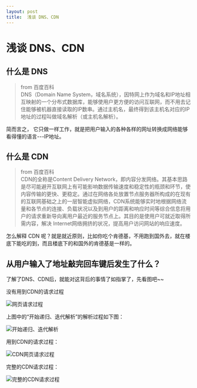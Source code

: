 ```yaml
---
layout: post
title:  浅谈 DNS、CDN 
---
```




# 浅谈 DNS、CDN




## 什么是 DNS

> from  百度百科<br /> 
> DNS（Domain Name System，域名系统），因特网上作为域名和IP地址相互映射的一个分布式数据库，能够使用户更方便的访问互联网，而不用去记住能够被机器直接读取的IP数串。通过主机名，最终得到该主机名对应的IP地址的过程叫做域名解析（或主机名解析）。 

简而言之， 它只做一样工作，就是把用户输入的各种各样的网址转换成网络能够看得懂的语言---IP地址。



## 什么是 CDN
> from  百度百科<br /> 
> CDN的全称是Content Delivery Network，即内容分发网络。其基本思路是尽可能避开互联网上有可能影响数据传输速度和稳定性的瓶颈和环节，使内容传输的更快、更稳定。通过在网络各处放置节点服务器所构成的在现有的互联网基础之上的一层智能虚拟网络，CDN系统能够实时地根据网络流量和各节点的连接、负载状况以及到用户的距离和响应时间等综合信息将用户的请求重新导向离用户最近的服务节点上。其目的是使用户可就近取得所需内容，解决 Internet网络拥挤的状况，提高用户访问网站的响应速度。

怎么解释 CDN 呢？就是就近原则，比如你吃个肯德基，不用跑到国外去，就在楼底下能吃的到，而且楼底下的和国外的肯德基是一样的。


## 从用户输入了地址敲完回车键后发生了什么？

了解了DNS、CDN后，就能对这背后的事情了如指掌了，先看图吧~~

没有用到CDN的请求过程

![网页请求过程](https://lilywei739.github.io/img/20161202/20161202-1.jpg)


上图中的“开始递归、迭代解析”的解析过程如下图：

![开始递归、迭代解析](https://lilywei739.github.io/img/20161202/20161202-5.jpg)


用到CDN的请求过程：

![CDN网页请求过程](https://lilywei739.github.io/img/20161202/20161202-2.jpg)

完整的CDN请求过程：

![完整的CDN请求过程](https://lilywei739.github.io/img/20161202/20161202-3.jpg)





